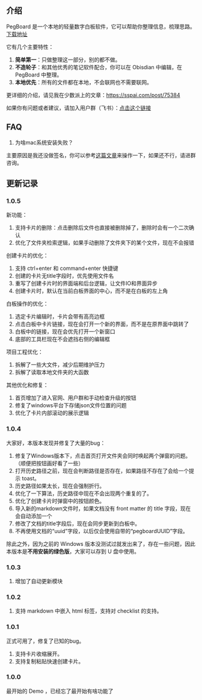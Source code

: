 ## 介绍

PegBoard 是一个本地的轻量数字白板软件，它可以帮助你整理信息，梳理思路。 [下载地址](https://wocai.de/pegboard)


它有几个主要特性：
1. **简单第一**：只做整理这一部分，别的都不做。
2. **不造轮子**：和其他优秀的笔记软件配合，你可以在 Obisdian 中编辑，在 PegBoard 中整理。
3. **本地优先**：所有的文件都在本地，不会联网也不需要联网。

更详细的介绍，请见我在少数派上的文章：https://sspai.com/post/75384

如果你有问题或者建议，请加入用户群（飞书）：[点击这个链接](https://applink.feishu.cn/client/chat/chatter/add_by_link?link_token=1dbl32ce-9afe-4b99-b9fd-f2ebf801a808)

## FAQ

1. 为啥mac系统安装失败？

主要原因是我还没做签名，你可以参考[这篇文章](https://macwk.com/article/macos-file-damage)来操作一下，如果还不行，请进群咨询。

## 更新记录

### 1.0.5

新功能：
1. 支持卡片的删除：点击删除后文件也直接被删除掉了，删除时会有一个二次确认
2. 优化了文件夹检索逻辑，如果手动删除了文件夹下的某个文件，现在不会报错

创建卡片的优化：
  1. 支持 ctrl+enter 和 command+enter 快捷键
  2. 创建的卡片无title字段时，优先使用文件名
  5. 重写了创建卡片时的界面端和后台逻辑，让文件IO和界面异步
  6. 创建卡片时，默认在当前白板界面的中心，而不是在白板的左上角

白板操作的优化：
  1. 选定卡片编辑时，卡片会带有高亮边框
  2. 点击白板中卡片链接，现在会打开一个新的界面，而不是在原界面中跳转了
  3. 白板中的链接，现在会优先打开一个新窗口
  4. 底部的工具栏现在不会遮挡右侧的编辑框

项目工程优化：
  1. 拆解了一些大文件，减少后期维护压力
  2. 拆解了读取本地文件夹的大函数

其他优化和修复：
  1. 首页增加了进入官网、用户群和手动检查升级的按钮
  2. 修复了windows平台下存储json文件位置的问题
  3. 优化了卡片内部滚动的展示逻辑

### 1.0.4
大家好，本版本发现并修复了大量的bug：

1. 修复了Windows版本下，点击首页打开文件夹会同时唤起两个弹窗的问题。（顺便把按钮画好看了一些）
2. 打开历史路径之前，现在会判断路径是否存在，如果路径不存在了会给一个提示 toast。
3. 历史路径如果太长，现在会强制折行。
4. 优化了一下算法，历史路径中现在不会出现两个重复的了。
5. 优化了创建卡片时弹窗中的按钮颜色。
6. 导入新的markdown文件时，如果文档没有 front matter 的 title 字段，现在会自动添加一个
7. 修改了文档的title字段后，现在会同步更新到白板中。
8. 不再使用文档的“uuid”字段，以后仅会使用自带的“pegboardUUID”字段。

除此之外，因为之前的 Windows 版本没测试过就发出来了，存在一些问题，因此本版本是**不用安装的绿色版**，大家可以存到 U 盘中使用。

### 1.0.3
1. 增加了自动更新模块

### 1.0.2
1. 支持 markdown 中嵌入 html 标签，支持对 checklist 的支持。

### 1.0.1
正式可用了，修复了已知的bug。
1. 支持卡片收缩展开。
2. 支持复制粘贴快速创建卡片。

### 1.0.0
最开始的 Demo ，已经忘了最开始有啥功能了
